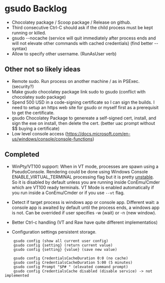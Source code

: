 # gsudo Backlog

- Chocolatey package / Scoop package / Release on github.
- Third consecutive Ctrl-C should ask if the child process must be kept running or killed.
- gsudo --nocache (service will quit immediately after process ends and will not elevate other commands with cached credentials) (find better --syntax)
- Allow to specify other username. (RunAsUser verb)

## Other not so likely ideas

- Remote sudo. Run process on another machine / as in PSExec. (security?)
- Make gsudo chocolatey package link sudo to gsudo (conflict with chocolatey sudo package)
- Spend 500 USD in a code-signing certificate so I can sign the builds. I need to setup an https web site for gsudo or myself first as a prerequisit to get the certificate. 
- gsudo Chocolatey Package to genereate a self-signed cert, install, and sign the exe on install, then delete the cert. (better uac prompt without $$ buying a certificate)
- Low level console access (https://docs.microsoft.com/en-us/windows/console/console-functions)

## Completed

- WinPty/VT100 support: When in VT mode, processes are spawn using a PseudoConsole. Rendering could be done using Windows Console ENABLE_VIRTUAL_TERMINAL processing flag but it is pretty [unstable](https://github.com/microsoft/terminal/issues/3765). So it is disabled by default unless you are running inside ConEmu/Cmder which are VT100 ready terminals.
  VT Mode is enabled automatically if you run inside a ConEmu/Cmder or if you use `--vt` flag.

- Detect if target process is windows app or console app. Different wait: a console app is awaited by default until the process ends, a windows app is not. Can be overrided if user specifies -w (wait) or -n (new window). 

- Better Ctrl-c handling (VT and Raw have quite different implementatios)

- Configuration settings persistent storage.

```
    gsudo config (show all current user config)
    gsudo config {setting} (return current value)
    gsudo config {setting} {value} (save new value)
        
    gsudo config CredentialsCacheDuration 0:0 (no cache)
    gsudo config CredentialsCacheDuration 5:00 (5 minutes)
    gsudo config Prompt "$P# " (elevated command prompt)
    gsudo config CredentialsCache disabled (disable service) -> not implemented
```